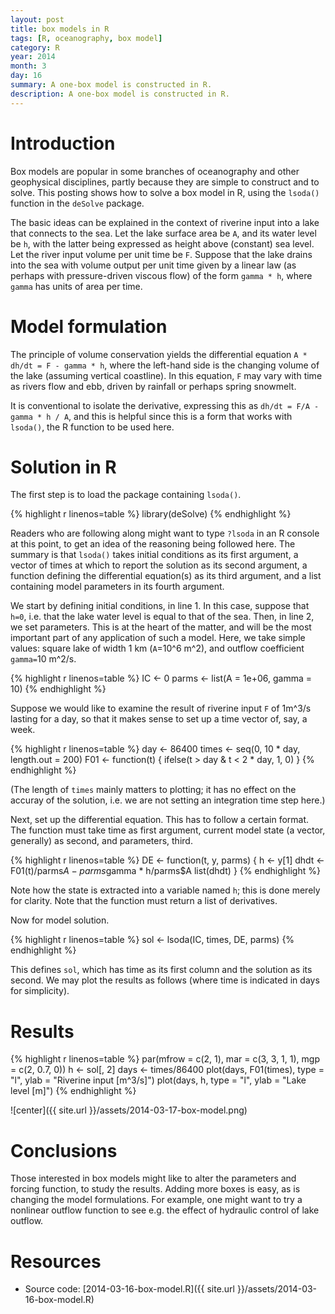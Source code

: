 ```yaml
---
layout: post
title: box models in R
tags: [R, oceanography, box model]
category: R
year: 2014
month: 3
day: 16
summary: A one-box model is constructed in R.
description: A one-box model is constructed in R.
---
```


# Introduction

Box models are popular in some branches of oceanography and other geophysical disciplines, partly because they are simple to construct and to solve.  This posting shows how to solve a box model in R, using the ``lsoda()`` function in the ``deSolve`` package.

The basic ideas can be explained in the context of riverine input into a lake that connects to the sea.  Let the lake surface area be ``A``, and its water level be ``h``, with the latter being expressed as height above (constant) sea level.  Let the river input volume per unit time be ``F``.   Suppose that the lake drains into the sea with volume output per unit time given by a linear law (as perhaps with pressure-driven viscous flow) of the form ``gamma * h``, where ``gamma`` has units of area per time.


# Model formulation

The principle of volume conservation yields the differential equation ``A * dh/dt = F - gamma * h``, where the left-hand side is the changing volume of the lake (assuming vertical coastline).  In this equation, ``F`` may vary with time as rivers flow and ebb, driven by rainfall or perhaps spring snowmelt.

It is conventional to isolate the derivative, expressing this as ``dh/dt = F/A - gamma * h / A``, and this is helpful since this is a form that works with ``lsoda()``, the R function to be used here.

# Solution in R

The first step is to load the package containing ``lsoda()``.


{% highlight r linenos=table %}
library(deSolve)
{% endhighlight %}


Readers who are following along might want to type ``?lsoda`` in an R console at this point, to get an idea of the reasoning being followed here.  The summary is that ``lsoda()`` takes initial conditions as its first argument, a vector of times at which to report the solution as its second argument, a function defining the differential equation(s) as its third argument, and a list containing model parameters in its fourth argument.

We start by defining initial conditions, in line 1.  In this case, suppose that ``h=0``, i.e. that the lake water level is equal to that of the sea.  Then, in line 2, we set parameters.  This is at the heart of the matter, and will be the most important part of any application of such a model.  Here, we take simple values: square lake of width 1 km (``A``=10^6 m^2), and outflow coefficient ``gamma=``10 m^2/s.



{% highlight r linenos=table %}
IC <- 0
parms <- list(A = 1e+06, gamma = 10)
{% endhighlight %}


Suppose we would like to examine the result of riverine input ``F`` of 1m^3/s lasting for a day, so that it makes sense to set up a time vector of, say, a week.


{% highlight r linenos=table %}
day <- 86400
times <- seq(0, 10 * day, length.out = 200)
F01 <- function(t) {
    ifelse(t > day & t < 2 * day, 1, 0)
}
{% endhighlight %}

(The length of ``times`` mainly matters to plotting; it has no effect on the accuray of the solution, i.e. we are not setting an integration time step here.)

Next, set up the differential equation.  This has to follow a certain format.  The function must take time as first argument, current model state (a vector, generally) as second, and parameters, third.


{% highlight r linenos=table %}
DE <- function(t, y, parms) {
    h <- y[1]
    dhdt <- F01(t)/parms$A - parms$gamma * h/parms$A
    list(dhdt)
}
{% endhighlight %}

Note how the state is extracted into a variable named ``h``; this is done merely for clarity.  Note that the function must return a list of derivatives.

Now for model solution.

{% highlight r linenos=table %}
sol <- lsoda(IC, times, DE, parms)
{% endhighlight %}


This defines ``sol``, which has time as its first column and the solution as its second.  We may plot the results as follows (where time is indicated in days for simplicity).

# Results


{% highlight r linenos=table %}
par(mfrow = c(2, 1), mar = c(3, 3, 1, 1), mgp = c(2, 0.7, 0))
h <- sol[, 2]
days <- times/86400
plot(days, F01(times), type = "l", ylab = "Riverine input [m^3/s]")
plot(days, h, type = "l", ylab = "Lake level [m]")
{% endhighlight %}

![center]({{ site.url }}/assets/2014-03-17-box-model.png) 


# Conclusions

Those interested in box models might like to alter the parameters and forcing function, to study the results.  Adding more boxes is easy, as is changing the model formulations.  For example, one might want to try a nonlinear outflow function to see e.g. the effect of hydraulic control of lake outflow.

# Resources
* Source code: [2014-03-16-box-model.R]({{ site.url }}/assets/2014-03-16-box-model.R)
